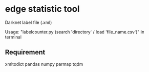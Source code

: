 # edge statistic tool
Darknet label file (.xml)

Usage: "labelcounter.py (search 'directory' / load 'file_name.csv')" in terminal


## Requirement

xmltodict
pandas
numpy
parmap
tqdm
